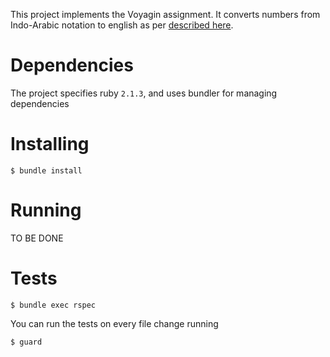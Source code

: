 This project implements the Voyagin assignment. It converts numbers from Indo-Arabic
notation to english as per
[described here](https://gist.github.com/Hiroyou/f93b2954e6ad5a764fc6]).

# Dependencies

The project specifies ruby `2.1.3`, and uses bundler for managing dependencies

# Installing

```
$ bundle install
```

# Running

TO BE DONE

# Tests

```
$ bundle exec rspec
```

You can run the tests on every file change running
```
$ guard
```
